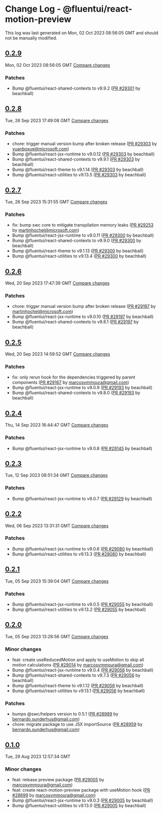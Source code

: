 # Change Log - @fluentui/react-motion-preview

This log was last generated on Mon, 02 Oct 2023 08:56:05 GMT and should not be manually modified.

<!-- Start content -->

## [0.2.9](https://github.com/microsoft/fluentui/tree/@fluentui/react-motion-preview_v0.2.9)

Mon, 02 Oct 2023 08:56:05 GMT 
[Compare changes](https://github.com/microsoft/fluentui/compare/@fluentui/react-motion-preview_v0.2.8..@fluentui/react-motion-preview_v0.2.9)

### Patches

- Bump @fluentui/react-shared-contexts to v9.9.2 ([PR #29301](https://github.com/microsoft/fluentui/pull/29301) by beachball)

## [0.2.8](https://github.com/microsoft/fluentui/tree/@fluentui/react-motion-preview_v0.2.8)

Tue, 26 Sep 2023 17:49:08 GMT 
[Compare changes](https://github.com/microsoft/fluentui/compare/@fluentui/react-motion-preview_v0.2.7..@fluentui/react-motion-preview_v0.2.8)

### Patches

- chore: trigger manual version bump after broken release ([PR #29303](https://github.com/microsoft/fluentui/pull/29303) by yuanboxue@microsoft.com)
- Bump @fluentui/react-jsx-runtime to v9.0.12 ([PR #29303](https://github.com/microsoft/fluentui/pull/29303) by beachball)
- Bump @fluentui/react-shared-contexts to v9.9.1 ([PR #29303](https://github.com/microsoft/fluentui/pull/29303) by beachball)
- Bump @fluentui/react-theme to v9.1.14 ([PR #29303](https://github.com/microsoft/fluentui/pull/29303) by beachball)
- Bump @fluentui/react-utilities to v9.13.5 ([PR #29303](https://github.com/microsoft/fluentui/pull/29303) by beachball)

## [0.2.7](https://github.com/microsoft/fluentui/tree/@fluentui/react-motion-preview_v0.2.7)

Tue, 26 Sep 2023 15:31:55 GMT 
[Compare changes](https://github.com/microsoft/fluentui/compare/@fluentui/react-motion-preview_v0.2.6..@fluentui/react-motion-preview_v0.2.7)

### Patches

- fix: bump swc core to mitigate transpilation memory leaks ([PR #29253](https://github.com/microsoft/fluentui/pull/29253) by martinhochel@microsoft.com)
- Bump @fluentui/react-jsx-runtime to v9.0.11 ([PR #29300](https://github.com/microsoft/fluentui/pull/29300) by beachball)
- Bump @fluentui/react-shared-contexts to v9.9.0 ([PR #29300](https://github.com/microsoft/fluentui/pull/29300) by beachball)
- Bump @fluentui/react-theme to v9.1.13 ([PR #29300](https://github.com/microsoft/fluentui/pull/29300) by beachball)
- Bump @fluentui/react-utilities to v9.13.4 ([PR #29300](https://github.com/microsoft/fluentui/pull/29300) by beachball)

## [0.2.6](https://github.com/microsoft/fluentui/tree/@fluentui/react-motion-preview_v0.2.6)

Wed, 20 Sep 2023 17:47:39 GMT 
[Compare changes](https://github.com/microsoft/fluentui/compare/@fluentui/react-motion-preview_v0.2.5..@fluentui/react-motion-preview_v0.2.6)

### Patches

- chore: trigger manual version bump after broken release ([PR #29197](https://github.com/microsoft/fluentui/pull/29197) by martinhochel@microsoft.com)
- Bump @fluentui/react-jsx-runtime to v9.0.10 ([PR #29197](https://github.com/microsoft/fluentui/pull/29197) by beachball)
- Bump @fluentui/react-shared-contexts to v9.8.1 ([PR #29197](https://github.com/microsoft/fluentui/pull/29197) by beachball)

## [0.2.5](https://github.com/microsoft/fluentui/tree/@fluentui/react-motion-preview_v0.2.5)

Wed, 20 Sep 2023 14:59:52 GMT 
[Compare changes](https://github.com/microsoft/fluentui/compare/@fluentui/react-motion-preview_v0.2.4..@fluentui/react-motion-preview_v0.2.5)

### Patches

- fix: only rerun hook for the dependencies triggered by parent components ([PR #29167](https://github.com/microsoft/fluentui/pull/29167) by marcosvmmoura@gmail.com)
- Bump @fluentui/react-jsx-runtime to v9.0.9 ([PR #29193](https://github.com/microsoft/fluentui/pull/29193) by beachball)
- Bump @fluentui/react-shared-contexts to v9.8.0 ([PR #29193](https://github.com/microsoft/fluentui/pull/29193) by beachball)

## [0.2.4](https://github.com/microsoft/fluentui/tree/@fluentui/react-motion-preview_v0.2.4)

Thu, 14 Sep 2023 16:44:47 GMT 
[Compare changes](https://github.com/microsoft/fluentui/compare/@fluentui/react-motion-preview_v0.2.3..@fluentui/react-motion-preview_v0.2.4)

### Patches

- Bump @fluentui/react-jsx-runtime to v9.0.8 ([PR #29145](https://github.com/microsoft/fluentui/pull/29145) by beachball)

## [0.2.3](https://github.com/microsoft/fluentui/tree/@fluentui/react-motion-preview_v0.2.3)

Tue, 12 Sep 2023 08:51:34 GMT 
[Compare changes](https://github.com/microsoft/fluentui/compare/@fluentui/react-motion-preview_v0.2.2..@fluentui/react-motion-preview_v0.2.3)

### Patches

- Bump @fluentui/react-jsx-runtime to v9.0.7 ([PR #29129](https://github.com/microsoft/fluentui/pull/29129) by beachball)

## [0.2.2](https://github.com/microsoft/fluentui/tree/@fluentui/react-motion-preview_v0.2.2)

Wed, 06 Sep 2023 13:31:31 GMT 
[Compare changes](https://github.com/microsoft/fluentui/compare/@fluentui/react-motion-preview_v0.2.1..@fluentui/react-motion-preview_v0.2.2)

### Patches

- Bump @fluentui/react-jsx-runtime to v9.0.6 ([PR #29080](https://github.com/microsoft/fluentui/pull/29080) by beachball)
- Bump @fluentui/react-utilities to v9.13.3 ([PR #29080](https://github.com/microsoft/fluentui/pull/29080) by beachball)

## [0.2.1](https://github.com/microsoft/fluentui/tree/@fluentui/react-motion-preview_v0.2.1)

Tue, 05 Sep 2023 15:39:04 GMT 
[Compare changes](https://github.com/microsoft/fluentui/compare/@fluentui/react-motion-preview_v0.2.0..@fluentui/react-motion-preview_v0.2.1)

### Patches

- Bump @fluentui/react-jsx-runtime to v9.0.5 ([PR #29055](https://github.com/microsoft/fluentui/pull/29055) by beachball)
- Bump @fluentui/react-utilities to v9.13.2 ([PR #29055](https://github.com/microsoft/fluentui/pull/29055) by beachball)

## [0.2.0](https://github.com/microsoft/fluentui/tree/@fluentui/react-motion-preview_v0.2.0)

Tue, 05 Sep 2023 13:28:56 GMT 
[Compare changes](https://github.com/microsoft/fluentui/compare/@fluentui/react-motion-preview_v0.1.0..@fluentui/react-motion-preview_v0.2.0)

### Minor changes

- feat: create useReducedMotion and apply to useMotion to skip all motion calculations ([PR #29014](https://github.com/microsoft/fluentui/pull/29014) by marcosvmmoura@gmail.com)
- Bump @fluentui/react-jsx-runtime to v9.0.4 ([PR #29056](https://github.com/microsoft/fluentui/pull/29056) by beachball)
- Bump @fluentui/react-shared-contexts to v9.7.3 ([PR #29056](https://github.com/microsoft/fluentui/pull/29056) by beachball)
- Bump @fluentui/react-theme to v9.1.12 ([PR #29056](https://github.com/microsoft/fluentui/pull/29056) by beachball)
- Bump @fluentui/react-utilities to v9.13.1 ([PR #29056](https://github.com/microsoft/fluentui/pull/29056) by beachball)

### Patches

- bumps @swc/helpers version to 0.5.1 ([PR #28989](https://github.com/microsoft/fluentui/pull/28989) by bernardo.sunderhus@gmail.com)
- chore: migrate package to use JSX importSource ([PR #28959](https://github.com/microsoft/fluentui/pull/28959) by bernardo.sunderhus@gmail.com)

## [0.1.0](https://github.com/microsoft/fluentui/tree/@fluentui/react-motion-preview_v0.1.0)

Tue, 29 Aug 2023 12:57:34 GMT

### Minor changes

- feat: release preview package ([PR #29005](https://github.com/microsoft/fluentui/pull/29005) by marcosvmmoura@gmail.com)
- feat: create react-motion-preview package with useMotion hook ([PR #28699](https://github.com/microsoft/fluentui/pull/28699) by marcosvmmoura@gmail.com)
- Bump @fluentui/react-jsx-runtime to v9.0.3 ([PR #29005](https://github.com/microsoft/fluentui/pull/29005) by beachball)
- Bump @fluentui/react-utilities to v9.13.0 ([PR #29005](https://github.com/microsoft/fluentui/pull/29005) by beachball)
